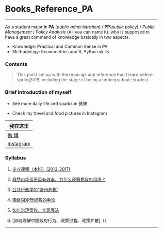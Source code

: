 # Books_Reference_PA
----
As a student major in **PA** (*public administration*) / **PP**(*public policy*) / *Public Management* / *Policy Analysis* (All you can name it), who is supposed to have a great command of knowledge basically in two aspects.

* Knowledge: Practical and Common Sense in PA
* Methodology: Econometrics and R, Python skills  

### Contents
>This part I set up with the readings and reference that I learn before spring2018, including the stage of being a undergraduate student


### Brief introduction of myself
* See more daily life and sparks in 微博

* Check my travel and food pictures in Instagram

| 我在这里 | 
|---|
|[微      博][Weibo]|
|[Instagram][Ins]| 

### Syllabus
1. [专业课程（本科）(2013_2017)](./专业课程（本科）.md)

2. [既然市场组织具有效率，为什么还需要政府组织？](./)

3. [公共行政学的“身份危机”]()

4. [围绕GDP竞标赛的争论]()

5. [如何治理腐败，实现廉洁]()

6. [如何理解中国政府行为、政策过程、政策扩散]（）






****
[Weibo]:https://weibo.com/tangtang14/home?topnav=1&wvr=6
[Ins]:https://www.instagram.com/tommy_hao1/
